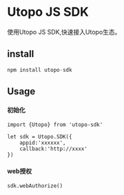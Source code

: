 # Utopo JS SDK

使用Utopo JS SDK,快速接入Utopo生态。

## install

```javascript
npm install utopo-sdk
```

## Usage

#### 初始化

```
import {Utopo} from 'utopo-sdk'

let sdk = Utopo.SDK({
    appid:'xxxxxx',
    callback:'http://xxxx'
})
```

#### web授权
```
sdk.webAuthorize()
```

